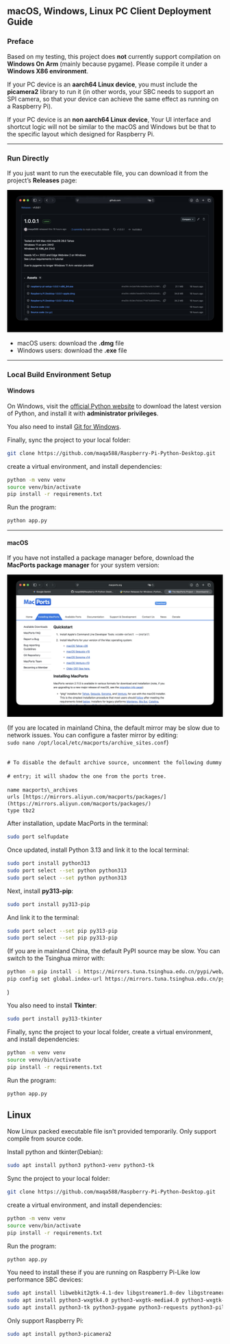 ## macOS, Windows, Linux PC Client Deployment Guide

### Preface

Based on my testing, this project does **not** currently support compilation on **Windows On Arm** (mainly because pygame). Please compile it under a **Windows X86 environment**.

If your PC device is an **aarch64 Linux device**, you must include the **picamera2** library to run it (in other words, your SBC needs to support an SPI camera, so that your device can achieve the same effect as running on a Raspberry Pi).

If your PC device is an **non aarch64 Linux device**, Your UI interface and shortcut logic will not be similar to the macOS and Windows but be that to the specific layout which designed for Raspberry Pi.

---

### Run Directly

If you just want to run the executable file, you can download it from the project’s **Releases** page:

![](release_list.jpg)

- macOS users: download the **.dmg** file  
- Windows users: download the **.exe** file  

---

### Local Build Environment Setup

#### Windows

On Windows, visit the [official Python website](https://www.python.org/downloads/windows/) to download the latest version of Python, and install it with **administrator privileges**.  

You also need to install [Git for Windows](https://gitforwindows.org).

Finally, sync the project to your local folder:

```bash
git clone https://github.com/maqa588/Raspberry-Pi-Python-Desktop.git
```

create a virtual environment, and install dependencies:

```bash
python -m venv venv
source venv/bin/activate
pip install -r requirements.txt
```

Run the program:

```bash
python app.py
```

---

#### macOS

If you have not installed a package manager before, download the **MacPorts package manager** for your system version:

![](macos_macports_download.jpg)

(If you are located in mainland China, the default mirror may be slow due to network issues. You can configure a faster mirror by editing:  
`sudo nano /opt/local/etc/macports/archive_sites.conf`)

```

# To disable the default archive source, uncomment the following dummy

# entry; it will shadow the one from the ports tree.

name macports\_archives
urls [https://mirrors.aliyun.com/macports/packages/](https://mirrors.aliyun.com/macports/packages/)
type tbz2

````

After installation, update MacPorts in the terminal:

```bash
sudo port selfupdate
````

Once updated, install Python 3.13 and link it to the local terminal:

```bash
sudo port install python313
sudo port select --set python python313
sudo port select --set python python313
```

Next, install **py313-pip**:

```bash
sudo port install py313-pip
```

And link it to the terminal:

```bash
sudo port select --set pip py313-pip
sudo port select --set pip py313-pip
```

(If you are in mainland China, the default PyPI source may be slow. You can switch to the Tsinghua mirror with:

```bash
python -m pip install -i https://mirrors.tuna.tsinghua.edu.cn/pypi/web/simple --upgrade pip
pip config set global.index-url https://mirrors.tuna.tsinghua.edu.cn/pypi/web/simple
```

)

You also need to install **Tkinter**:

```bash
sudo port install py313-tkinter
```

Finally, sync the project to your local folder, create a virtual environment, and install dependencies:

```bash
python -m venv venv
source venv/bin/activate
pip install -r requirements.txt
```

Run the program:

```bash
python app.py
```
## Linux

Now Linux packed executable file isn't provided temporarily. Only support compile from source code.

Install python and tkinter(Debian):

```bash
sudo apt install python3 python3-venv python3-tk
```

Sync the project to your local folder:

```bash
git clone https://github.com/maqa588/Raspberry-Pi-Python-Desktop.git
```

create a virtual environment, and install dependencies:

```bash
python -m venv venv
source venv/bin/activate
pip install -r requirements.txt
```

Run the program:

```bash
python app.py
```

You need to install these if you are running on Raspberry Pi-Like low performance SBC devices:
```bash
sudo apt install libwebkit2gtk-4.1-dev libgstreamer1.0-dev libgstreamer-plugins-base1.0-dev
sudo apt install python3-wxgtk4.0 python3-wxgtk-media4.0 python3-wxgtk-webview4.0
sudo apt install python3-tk python3-pygame python3-requests python3-pil python3-chardet python3-psutil python3-pyinstaller python3-platformdirs python3-pil.imagetk
```

Only support Raspberry Pi:
```bash
sudo apt install python3-picamera2
```